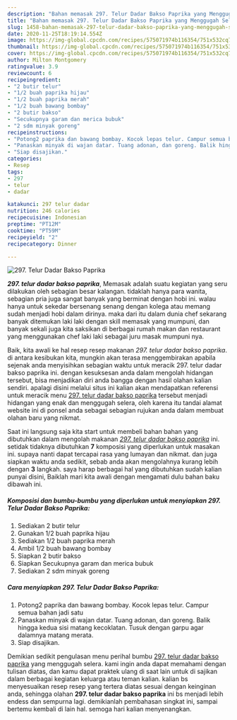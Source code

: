 ```yaml
---
description: "Bahan memasak 297. Telur Dadar Bakso Paprika yang Menggugah Selera"
title: "Bahan memasak 297. Telur Dadar Bakso Paprika yang Menggugah Selera"
slug: 1458-bahan-memasak-297-telur-dadar-bakso-paprika-yang-menggugah-selera
date: 2020-11-25T18:19:14.554Z
image: https://img-global.cpcdn.com/recipes/575071974b116354/751x532cq70/297-telur-dadar-bakso-paprika-foto-resep-utama.jpg
thumbnail: https://img-global.cpcdn.com/recipes/575071974b116354/751x532cq70/297-telur-dadar-bakso-paprika-foto-resep-utama.jpg
cover: https://img-global.cpcdn.com/recipes/575071974b116354/751x532cq70/297-telur-dadar-bakso-paprika-foto-resep-utama.jpg
author: Milton Montgomery
ratingvalue: 3.9
reviewcount: 6
recipeingredient:
- "2 butir telur"
- "1/2 buah paprika hijau"
- "1/2 buah paprika merah"
- "1/2 buah bawang bombay"
- "2 butir bakso"
- "Secukupnya garam dan merica bubuk"
- "2 sdm minyak goreng"
recipeinstructions:
- "Potong2 paprika dan bawang bombay. Kocok lepas telur. Campur semua bahan jadi satu"
- "Panaskan minyak di wajan datar. Tuang adonan, dan goreng. Balik hingga kedua sisi matang kecoklatan. Tusuk dengan garpu agar dalamnya matang merata."
- "Siap disajikan."
categories:
- Resep
tags:
- 297
- telur
- dadar

katakunci: 297 telur dadar 
nutrition: 246 calories
recipecuisine: Indonesian
preptime: "PT12M"
cooktime: "PT59M"
recipeyield: "2"
recipecategory: Dinner

---
```



![297. Telur Dadar Bakso Paprika](https://img-global.cpcdn.com/recipes/575071974b116354/751x532cq70/297-telur-dadar-bakso-paprika-foto-resep-utama.jpg)

<b><i>297. telur dadar bakso paprika</i></b>, Memasak adalah suatu kegiatan yang seru dilakukan oleh sebagian besar kalangan. tidaklah hanya para wanita, sebagian pria juga sangat banyak yang berminat dengan hobi ini. walau hanya untuk sekedar bersenang senang dengan kolega atau memang sudah menjadi hobi dalam dirinya. maka dari itu dalam dunia chef sekarang banyak ditemukan laki laki dengan skill memasak yang mumpuni, dan banyak sekali juga kita saksikan di berbagai rumah makan dan restaurant yang menggunakan chef laki laki sebagai juru masak mumpuni nya.



Baik, kita awali ke hal resep resep makanan <i>297. telur dadar bakso paprika</i>. di antara kesibukan kita, mungkin akan terasa menggembirakan apabila sejenak anda menyisihkan sebagian waktu untuk meracik 297. telur dadar bakso paprika ini. dengan kesuksesan anda dalam mengolah hidangan tersebut, bisa menjadikan diri anda bangga dengan hasil olahan kalian sendiri. apalagi disini melalui situs ini kalian akan mendapatkan referensi untuk meracik menu <u>297. telur dadar bakso paprika</u> tersebut menjadi hidangan yang enak dan menggugah selera, oleh karena itu tandai alamat website ini di ponsel anda sebagai sebagian rujukan anda dalam membuat olahan baru yang nikmat.


Saat ini langsung saja kita start untuk membeli bahan bahan yang dibutuhkan dalam mengolah makanan <u><i>297. telur dadar bakso paprika</i></u> ini. setidak tidaknya dibutuhkan <b>7</b> komposisi yang diperlukan untuk masakan ini. supaya nanti dapat tercapai rasa yang lumayan dan nikmat. dan juga siapkan waktu anda sedikit, sebab anda akan mengolahnya kurang lebih dengan <b>3</b> langkah. saya harap berbagai hal yang dibutuhkan sudah kalian punyai disini, Baiklah mari kita awali dengan mengamati dulu bahan baku dibawah ini.

<!--inarticleads1-->

##### Komposisi dan bumbu-bumbu yang diperlukan untuk menyiapkan 297. Telur Dadar Bakso Paprika:

1. Sediakan 2 butir telur
1. Gunakan 1/2 buah paprika hijau
1. Sediakan 1/2 buah paprika merah
1. Ambil 1/2 buah bawang bombay
1. Siapkan 2 butir bakso
1. Siapkan Secukupnya garam dan merica bubuk
1. Sediakan 2 sdm minyak goreng




<!--inarticleads2-->

##### Cara menyiapkan 297. Telur Dadar Bakso Paprika:

1. Potong2 paprika dan bawang bombay. Kocok lepas telur. Campur semua bahan jadi satu
1. Panaskan minyak di wajan datar. Tuang adonan, dan goreng. Balik hingga kedua sisi matang kecoklatan. Tusuk dengan garpu agar dalamnya matang merata.
1. Siap disajikan.




Demikian sedikit pengulasan menu perihal bumbu <u>297. telur dadar bakso paprika</u> yang menggugah selera. kami ingin anda dapat memahami dengan tulisan diatas, dan kamu dapat praktek ulang di saat lain untuk di sajikan dalam berbagai kegiatan keluarga atau teman kalian. kalian bs menyesuaikan resep resep yang tertera diatas sesuai dengan keinginan anda, sehingga olahan <b>297. telur dadar bakso paprika</b> ini bs menjadi lebih endess dan sempurna lagi. demikianlah pembahasan singkat ini, sampai bertemu kembali di lain hal. semoga hari kalian menyenangkan.
